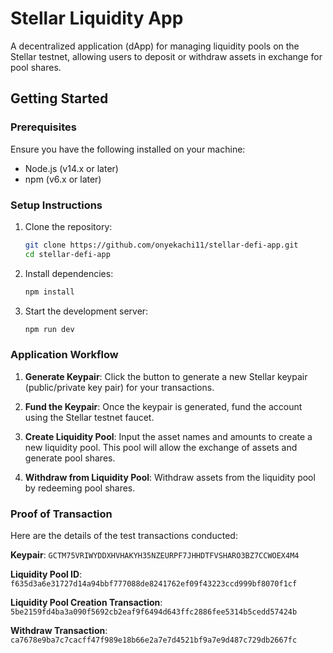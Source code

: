# **Stellar Liquidity App**

A decentralized application (dApp) for managing liquidity pools on the Stellar testnet, allowing users to deposit or withdraw assets in exchange for pool shares.

## **Getting Started**

### **Prerequisites**

Ensure you have the following installed on your machine:

- Node.js (v14.x or later)
- npm (v6.x or later)

### **Setup Instructions**

1. Clone the repository:

   ```bash copy code
   git clone https://github.com/onyekachi11/stellar-defi-app.git
   cd stellar-defi-app
   ```

2. Install dependencies:

   ```bash copy code
   npm install
   ```

3. Start the development server:

   ```bash copy code
   npm run dev
   ```

### **Application Workflow**

1. **Generate Keypair**: Click the button to generate a new Stellar keypair (public/private key pair) for your transactions.

2. **Fund the Keypair**: Once the keypair is generated, fund the account using the Stellar testnet faucet.

3. **Create Liquidity Pool**: Input the asset names and amounts to create a new liquidity pool. This pool will allow the exchange of assets and generate pool shares.

4. **Withdraw from Liquidity Pool**: Withdraw assets from the liquidity pool by redeeming pool shares.

### **Proof of Transaction**

Here are the details of the test transactions conducted:

**Keypair**: `GCTM75VRIWYDDXHVHAKYH35NZEURPF7JHHDTFVSHARO3BZ7CCWOEX4M4`

**Liquidity Pool ID**: `f635d3a6e31727d14a94bbf777088de8241762ef09f43223ccd999bf8070f1cf`

**Liquidity Pool Creation Transaction**: `5be2159fd4ba3a090f5692cb2eaf9f6494d643ffc2886fee5314b5cedd57424b`

**Withdraw Transaction**: `ca7678e9ba7c7cacff47f989e18b66e2a7e7d4521bf9a7e9d487c729db2667fc`
